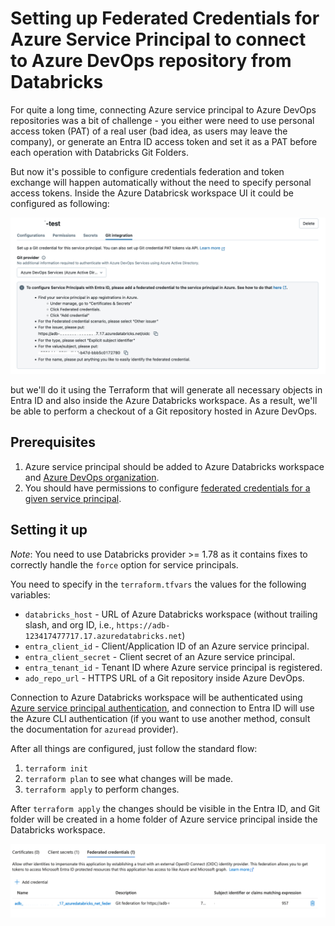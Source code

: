 # Setting up Federated Credentials for Azure Service Principal to connect to Azure DevOps repository from Databricks

For quite a long time, connecting Azure service principal to Azure DevOps repositories was a bit of challenge - you either were need to use personal access token (PAT) of a real user (bad idea, as users may leave the company), or generate an Entra ID access token and set it as a PAT before each operation with Databricks Git Folders.

But now it's possible to configure credentials federation and token exchange will happen automatically without the need to specify personal access tokens.  Inside the Azure Databricsk workspace UI it could be configured as following:

![Configuring Git settings for a service principal](images/SP-Git-set-auth.png)

but we'll do it using the Terraform that will generate all necessary objects in Entra ID and also inside the Azure Databricks workspace.  As a result, we'll be able to perform a checkout of a Git repository hosted in Azure DevOps.

## Prerequisites

1. Azure service principal should be added to Azure Databricks workspace and [Azure DevOps organization](https://learn.microsoft.com/en-us/azure/devops/integrate/get-started/authentication/service-principal-managed-identity?view=azure-devops#2-add-and-manage-service-principal-in-an-azure-devops-organization).
2. You should have permissions to configure [federated credentials for a given service principal](https://learn.microsoft.com/en-us/entra/workload-id/workload-identity-federation-create-trust).

## Setting it up

*Note*: You need to use Databricks provider >= 1.78 as it contains fixes to correctly handle the `force` option for service principals. 

You need to specify in the `terraform.tfvars` the values for the following variables:

* `databricks_host` - URL of Azure Databricks workspace (without trailing slash, and org ID, i.e., `https://adb-123417477717.17.azuredatabricks.net`)
* `entra_client_id` - Client/Application ID of an Azure service principal.
* `entra_client_secret` - Client secret of an Azure service principal.
* `entra_tenant_id` - Tenant ID where Azure service principal is registered.
* `ado_repo_url` - HTTPS URL of a Git repository inside Azure DevOps.

Connection to Azure Databricks workspace will be authenticated using [Azure service principal authentication](https://registry.terraform.io/providers/databricks/databricks/latest/docs#authenticating-with-azure-managed-service-principal-using-client-secret), and connection to Entra ID will use the Azure CLI authentication (if you want to use another method, consult the documentation for `azuread` provider).

After all things are configured, just follow the standard flow:

1. `terraform init`
2. `terraform plan` to see what changes will be made.
3. `terraform apply` to perform changes.

After `terraform apply` the changes should be visible in the Entra ID, and Git folder will be created in a home folder of Azure service principal inside the Databricks workspace.

![Federated credentials for a service principal](images/SP-Entra-federation.png)